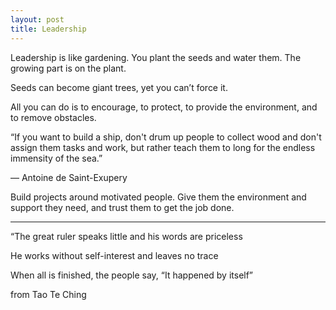```yaml
---
layout: post
title: Leadership
---
```



Leadership is like gardening. You plant the seeds and water them. The growing part is on the plant.

Seeds can become giant trees, yet you can’t force it. 

All you can do is to encourage, to protect, to provide the environment, and to remove obstacles.


“If you want to build a ship, don't drum up people to collect wood and don't assign them tasks and work, but rather teach them to long for the endless immensity of the sea.”

— Antoine de Saint-Exupery


Build projects around motivated people. Give them the environment and support they need, and trust them to get the job done.
 

 ---

 “The great ruler speaks little
and his words are priceless

He works without self-interest
and leaves no trace

When all is finished, the people say,
“It happened by itself”

from Tao Te Ching 


